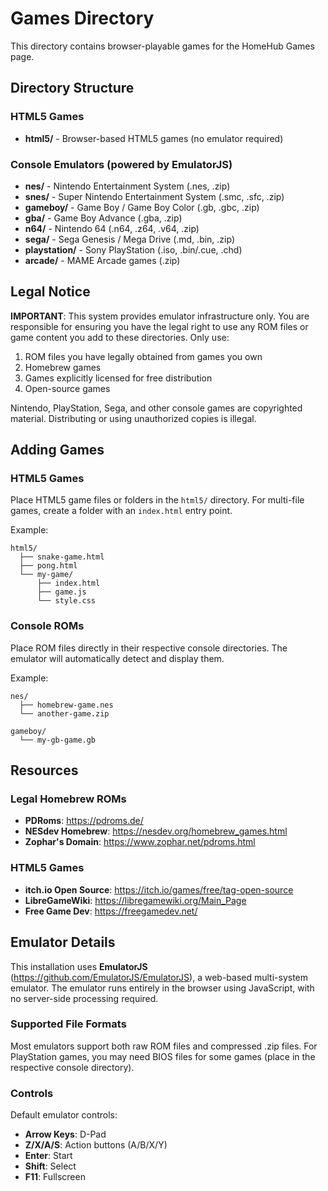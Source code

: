 # Games Directory

This directory contains browser-playable games for the HomeHub Games page.

## Directory Structure

### HTML5 Games
- **html5/** - Browser-based HTML5 games (no emulator required)

### Console Emulators (powered by EmulatorJS)
- **nes/** - Nintendo Entertainment System (.nes, .zip)
- **snes/** - Super Nintendo Entertainment System (.smc, .sfc, .zip)
- **gameboy/** - Game Boy / Game Boy Color (.gb, .gbc, .zip)
- **gba/** - Game Boy Advance (.gba, .zip)
- **n64/** - Nintendo 64 (.n64, .z64, .v64, .zip)
- **sega/** - Sega Genesis / Mega Drive (.md, .bin, .zip)
- **playstation/** - Sony PlayStation (.iso, .bin/.cue, .chd)
- **arcade/** - MAME Arcade games (.zip)

## Legal Notice

**IMPORTANT**: This system provides emulator infrastructure only. You are responsible for ensuring you have the legal right to use any ROM files or game content you add to these directories. Only use:

1. ROM files you have legally obtained from games you own
2. Homebrew games
3. Games explicitly licensed for free distribution
4. Open-source games

Nintendo, PlayStation, Sega, and other console games are copyrighted material. Distributing or using unauthorized copies is illegal.

## Adding Games

### HTML5 Games
Place HTML5 game files or folders in the `html5/` directory. For multi-file games, create a folder with an `index.html` entry point.

Example:
```
html5/
  ├── snake-game.html
  ├── pong.html
  └── my-game/
      ├── index.html
      ├── game.js
      └── style.css
```

### Console ROMs
Place ROM files directly in their respective console directories. The emulator will automatically detect and display them.

Example:
```
nes/
  ├── homebrew-game.nes
  └── another-game.zip

gameboy/
  └── my-gb-game.gb
```

## Resources

### Legal Homebrew ROMs
- **PDRoms**: https://pdroms.de/
- **NESdev Homebrew**: https://nesdev.org/homebrew_games.html
- **Zophar's Domain**: https://www.zophar.net/pdroms.html

### HTML5 Games
- **itch.io Open Source**: https://itch.io/games/free/tag-open-source
- **LibreGameWiki**: https://libregamewiki.org/Main_Page
- **Free Game Dev**: https://freegamedev.net/

## Emulator Details

This installation uses **EmulatorJS** (https://github.com/EmulatorJS/EmulatorJS), a web-based multi-system emulator. The emulator runs entirely in the browser using JavaScript, with no server-side processing required.

### Supported File Formats

Most emulators support both raw ROM files and compressed .zip files. For PlayStation games, you may need BIOS files for some games (place in the respective console directory).

### Controls

Default emulator controls:
- **Arrow Keys**: D-Pad
- **Z/X/A/S**: Action buttons (A/B/X/Y)
- **Enter**: Start
- **Shift**: Select
- **F11**: Fullscreen
